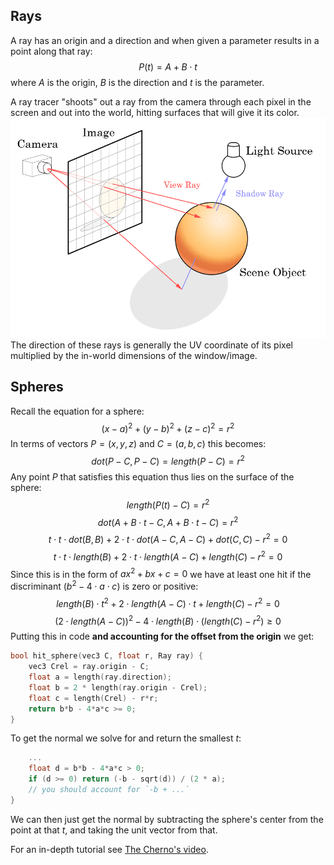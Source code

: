 ## Rays
A ray has an origin and a direction and when given a parameter results in a point along that ray:
$$P(t) = A + B \cdot t$$
where $A$ is the origin, $B$ is the direction and $t$ is the parameter.

A ray tracer "shoots" out a ray from the camera through each pixel in the screen and out into the world, hitting surfaces that will give it its color.
![|500](assets/ray%20tracing.png)
The direction of these rays is generally the UV coordinate of its pixel multiplied by the in-world dimensions of the window/image.

## Spheres
Recall the equation for a sphere:
$$(x - a)^2 + (y - b)^2 + (z - c)^2 = r^2$$
In terms of vectors $P = (x, y, z)$ and $C = (a, b, c)$ this becomes:
$$dot(P - C, P - C) = length(P - C) = r^2$$
Any point $P$ that satisfies this equation thus lies on the surface of the sphere:
$$length(P(t) - C) = r^2$$
$$dot(A + B \cdot t - C, A + B \cdot t - C) = r^2$$
$$t \cdot t \cdot dot(B, B) + 2 \cdot t \cdot dot(A-C, A-C) + dot(C, C) - r^2 = 0$$
$$t \cdot t \cdot length(B) + 2 \cdot t \cdot length(A-C) + length(C) - r^2 = 0$$
Since this is in the form of $ax^2 + bx + c = 0$ we have at least one hit if the discriminant ($b^2 - 4 \cdot a \cdot c$) is zero or positive:
$$length(B) \cdot t^2 + 2 \cdot length(A-C) \cdot t + length(C) - r^2 = 0$$
$$(2 \cdot length(A-C))^2 - 4 \cdot length(B) \cdot (length(C) - r^2) \geq 0$$
Putting this in code **and accounting for the offset from the origin** we get:
```cpp
bool hit_sphere(vec3 C, float r, Ray ray) {
	vec3 Crel = ray.origin - C;
	float a = length(ray.direction);
	float b = 2 * length(ray.origin - Crel);
	float c = length(Crel) - r*r;
	return b*b - 4*a*c >= 0;
}
```

To get the normal we solve for and return the smallest $t$:
```cpp
	...
	float d = b*b - 4*a*c > 0;
	if (d >= 0) return (-b - sqrt(d)) / (2 * a);
	// you should account for `-b + ...`
}
```
We can then just get the normal by subtracting the sphere's center from the point at that $t$, and taking the unit vector from that.

For an in-depth tutorial see [The Cherno's video](https://www.youtube.com/watch?v=4NshnkzOdI0&t=1s).

